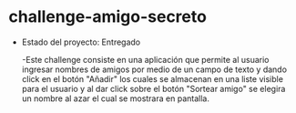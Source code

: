 # challenge-amigo-secreto
- Estado del proyecto: Entregado

  -Este challenge consiste en una aplicación que permite al usuario ingresar nombres de amigos por medio de un campo de texto y dando click en el botón "Añadir" los cuales se almacenan en una liste visible para el usuario y al dar click sobre el botón "Sortear amigo" se elegira un nombre al azar el cual se mostrara en pantalla.
